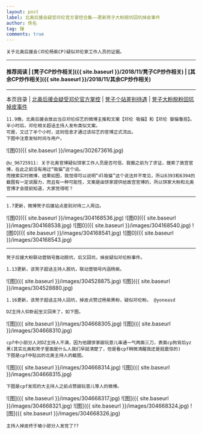 ```yaml
---
layout: post
label: 北奥后援会疑受邓伦官方掌控合集——更新凳子大粉脱坑回坑掉皮事件
author: 佚名
tag: 锤
comments: true
---
```


    关于北奥后援会(邓伦杨紫CP)疑似邓伦家工作人员的证据。
    
---

#### 推荐阅读 | [凳子CP炒作相关]({{ site.baseurl }}/2018/11/凳子CP炒作相关) | [其余CP炒作相关]({{ site.baseurl }}/2018/11/其余CP炒作相关) 

---
本页目录 \| [北奥后援会疑受邓伦官方掌控](#dxjja) \| [凳子个站差别待遇](#dxjjb)  \| [凳子大粉脱粉回坑掉皮事件](#dxjjc)


<a class="anchor" name="dxjja"></a>

    11.9晚，北奥后援会放出当日邓伦综艺的微博主推和文案【邓伦 吸猫】和【邓伦 御猫鲁班】。半小时后，邓伦相关超话主持人发布类似文案。
    可是，又过了半个小时，这则信息才通过该综艺的官博正式流出。
    下图中注意发帖时间与用户。

![图0]({{ site.baseurl }}/images/302673616.jpg)
    
    @u_96725911: 关于北奥官博疑似饼家工作人员是否可信，我搬之前为了求证，搜索了故宫官博，在此之前没有用过“吸猫”这个词。
    而搜索实时微博，结果如图，我觉得可以说明“dl吸猫”这个说法并不常见，所以6393和6394的截图有一定说服力，而且有一种可能性，文案是由饼家提供给故宫官博的，所以饼家大粉和北奥官博才会提前知道，大家觉得呢？
    
    
---

<a class="anchor" name="dxjjb"></a>


    1.7更新，微博凳子后援站点差别对待二人周边。
    
![图0]({{ site.baseurl }}/images/304168536.jpg)
![图0]({{ site.baseurl }}/images/304168538.jpg)
![图0]({{ site.baseurl }}/images/304168540.jpg)
![图0]({{ site.baseurl }}/images/304168541.jpg)
![图0]({{ site.baseurl }}/images/304168543.jpg)

---

<a class="anchor" name="dxjjc"></a>

    凳子后援大粉联动营销号轰动脱坑，后又回坑，掉皮疑似邓伦粉事件。

    1.13更新，该凳子超话主持人脱坑，联动营销号内涵杨紫。

![图]({{ site.baseurl }}/images/304528875.jpg)
![图]({{ site.baseurl }}/images/304528880.jpg)


    1.16更新，该凳子超话主持人回坑，掉皮点赞过杨紫黑粉，疑似邓伦粉。 @yoneasd
    
    DZ主持人仰卧起坐又回来了，如下图。
    
![图]({{ site.baseurl }}/images/304668305.jpg)
![图]({{ site.baseurl }}/images/304668310.jpg)

    cpf中小部分人对DZ主持人不满，因为他跟饼家甜玩意儿串通一气两面三刀，表面cp狗背后yz黑(其实北奥和凳子里面是什么人我们早就清楚了，但是看cpf稍微清醒我还是挺震惊的)
    下图是cpf中贴出的北奥主持人的截图。

![图]({{ site.baseurl }}/images/304668314.jpg)
![图]({{ site.baseurl }}/images/304668315.jpg)

    下图是cpf发现的大主持人之前点赞甜玩意儿等人的微博。

![图]({{ site.baseurl }}/images/304668317.jpg)
![图]({{ site.baseurl }}/images/304668321.jpg)
![图]({{ site.baseurl }}/images/304668324.jpg)
![图]({{ site.baseurl }}/images/304668326.jpg)

    主持人掉皮终于被小部分人发觉了??